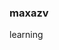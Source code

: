 ### maxazv
learning

<!---
maxazv/maxazv is a ✨ special ✨ repository because its `README.md` (this file) appears on your GitHub profile.
You can click the Preview link to take a look at your changes.
--->
